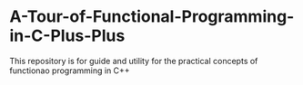 # A-Tour-of-Functional-Programming-in-C-Plus-Plus
This repository is for guide and utility for the practical concepts of functionao programming in C++
